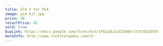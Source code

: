 ```yaml
---
title: GTA V for PS4
image: ps4-kit.jpg
price: 20
retailPrice: 45
sold: true
buyLink: https://docs.google.com/forms/d/e/1FAIpQLScbZ504UritZtV82QdfhQuVMZgGHU2o9nqQIv8dhNlFesLBEw/viewform?entry.1902462749=PS4+GTA+V
moreInfo: http://www.rockstargames.com/V/
---
```


